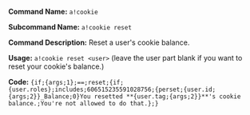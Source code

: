 **Command Name:** `a!cookie`

**Subcommand Name:** `a!cookie reset`

**Command Description:**
Reset a user's cookie balance.

**Usage:**
`a!cookie reset <user>` (leave the user part blank if you want to reset your cookie's balance.)

**Code:**
```{if;{args;1};==;reset;{if;{user.roles};includes;606515235591028756;{perset;{user.id;{args;2}}_Balance;0}You resetted **{user.tag;{args;2}}**'s cookie balance.;You're not allowed to do that.};}```

